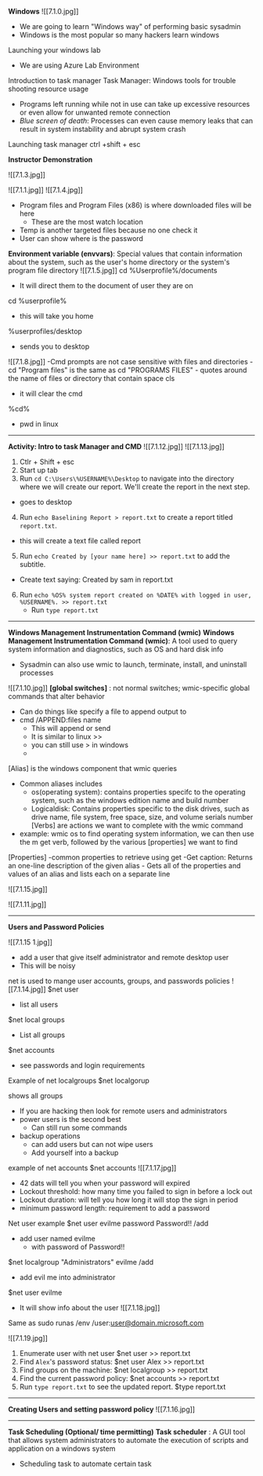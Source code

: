 **Windows**
![[7.1.0.jpg]]
- We are going to learn "Windows way" of performing basic sysadmin 
- Windows is the most popular so many hackers learn windows

Launching your windows lab 
- We are using Azure Lab Environment 

Introduction to task manager
Task Manager: Windows tools for trouble shooting resource usage 
- Programs left running while not in use can take up excessive resources or even allow for unwanted remote connection 
- *Blue screen of death*: Processes can even cause memory leaks that can result in system instability and abrupt system crash 

Launching task manager
ctrl +shift + esc 

**Instructor Demonstration**

![[7.1.3.jpg]]


![[7.1.1.jpg]]
![[7.1.4.jpg]]
- Program files and Program Files (x86) is where downloaded files will be here
	- These are the most watch location 
- Temp is another targeted files because no one check it 
- User can show where is the password 


**Environment variable (envvars)**: Special values that contain information about the system, such as the user's home directory or the system's program file directory 
![[7.1.5.jpg]]
cd %Userprofile%/documents
- It will direct them to the document of user they are on 

cd %userprofile%
- this will take you home 

%userprofiles/desktop
- sends you to desktop 

![[7.1.8.jpg]]
-Cmd prompts are not case sensitive with files and directories 
	-cd "Program files" is the same as cd "PROGRAMS FILES"
	- quotes around the name of files or directory that contain space
cls
- it will clear the cmd 

%cd% 
- pwd in linux    

___
**Activity: Intro to task Manager and CMD**
![[7.1.12.jpg]]
![[7.1.13.jpg]]
1. Ctlr + Shift + esc
2. Start up tab
3. Run `cd C:\Users\%USERNAME%\Desktop` to navigate into the directory where we will create our report. We'll create the report in the next step.
- goes to desktop 
4. Run `echo Baselining Report > report.txt` to create a report titled `report.txt`.
- this will create a text file called report 
5. Run `echo Created by [your name here] >> report.txt` to add the subtitle.
- Create text saying: Created by sam in report.txt
6.  Run `echo %OS% system report created on %DATE% with logged in user, %USERNAME%. >> report.txt`
	- Run `type report.txt`



____
**Windows Management Instrumentation Command (wmic)** 
**Windows Management Instrumentation Command (wmic)**: A tool used to query system information and diagnostics, such as OS and hard disk info
- Sysadmin can also use wmic to launch, terminate, install, and uninstall processes 

![[7.1.10.jpg]]
**[global switches]** : not normal switches; wmic-specific global commands that alter behavior 
- Can do things like specify a file to append output to 
- cmd /APPEND:files name
	- This will append or send 
	- It is similar to linux >>
	- you can still use > in windows 
	- 

[Alias] is the windows component that wmic queries
- Common aliases includes
	- os(operating system): contains properties specifc to the operating system, such as the windows edition name and build number
	- Logicaldisk: Contains properties specific to the disk drives, such as drive name, file system, free space, size, and volume serials number
[Verbs] are actions we want to complete with the wmic command
- example: wmic os to find operating system information, we can then use the m get verb, followed by the various [properties] we want to find 

[Properties] 
	-common properties to retrieve using get
		-Get caption: Returns an one-line description of the given alias
		- Gets all of the properties and values of an alias and lists each on a separate line 

![[7.1.15.jpg]]

![[7.1.11.jpg]]

___
**Users and Password Policies**

![[7.1.15 1.jpg]]
- add a user that give itself administrator and remote desktop user
- This will be noisy 

net is used to mange user accounts, groups, and passwords policies 
![[7.1.14.jpg]]
$net user 
- list all users

$net local groups 
- List all groups

$net accounts
- see passwords and login requirements

Example of net localgroups
$net  localgorup

shows all groups 
- If you are hacking then look for remote users and administrators 
- power users is the second best 
	- Can still run some commands 
- backup operations
	- can add users but can not wipe users
	- Add yourself into a backup 


example of net accounts 
$net accounts
![[7.1.17.jpg]]
- 42 dats will tell you when your password will expired 
- Lockout threshold: how many time you failed to sign in before a lock out 
- Lockout duration: will tell you how long it will stop the sign in period
- minimum password length: requirement to add a password

Net user example
$net user evilme password Password!! /add
- add user named evilme 
	- with password of Password!! 

$net localgroup "Administrators" evilme /add
- add evil me into administrator 

$net user evilme 
- It will show info about the user 
![[7.1.18.jpg]]

Same as sudo 
runas /env /user:user@domain.microsoft.com 

![[7.1.19.jpg]]
1. Enumerate user with net user
$net user >> report.txt
2. Find `Alex`'s password status:
$net user Alex >> report.txt
3. Find groups on the machine:
$net localgroup >> report.txt
4. Find the current password policy:
$net accounts >> report.txt
5. Run `type report.txt` to see the updated report.
$type report.txt


___
**Creating Users and setting password policy**
![[7.1.16.jpg]]



___
**Task Scheduling (Optional/ time permitting)**
**Task scheduler** : A GUI tool that allows system administrators to automate the execution of scripts and application on a windows system 
- Scheduling task to automate certain task 

